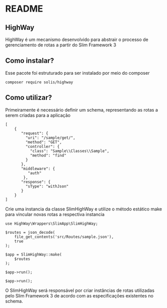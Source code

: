 # README

## HighWay

HighWay é um mecanismo desenvolvido para abstrair o processo de gerenciamento de rotas a partir do Slim Framework 3


## Como instalar?

Esse pacote foi estruturado para ser instalado por meio do composer

```
composer require solis/highway
``` 

## Como utilizar?

Primeiramente é necessário definir um schema, representando as rotas a serem criadas para a aplicação 

```
[
    {
       "request": {
         "uri": "/sample/get/",
         "method": "GET",
         "controller": {
           "class": "Sample\\Classes\\Sample",
           "method": "find"
         }
       },
       "middleware": {
          "auth"
        },
       "response": {
         "sType": "withJson"
       }
    }
]
```

Crie uma instancia da classe SlimHighWay e utilize o método estático make para vincular novas rotas a respectiva instancia

```
use HighWay\Wrappers\SlimApp\SlimHighWay;

$routes = json_decode(
    file_get_contents('src/Routes/sample.json'),
    true
);

$app = SlimHighWay::make(
    $routes
);

$app->run();

$app->run();
```

O SlimHighWay será responsável por criar instâncias de rotas utilizadas pelo Slim Framework 3 de acordo com as especificações existentes no schema.